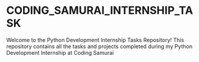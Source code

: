 # CODING_SAMURAI_INTERNSHIP_TASK
Welcome to the Python Development Internship Tasks Repository! This repository contains all the tasks and projects completed during my Python Development Internship at Coding Samurai
